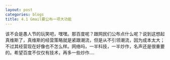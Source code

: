 ```yaml
---
layout: post
categories: blogs
title: 4.1 Gmail要公布一项大功能
---
```


该不会是愚人节的玩笑吧，嘿嘿。那百度呢？跟网民们公布点什么呢？说到这想起真维斯了，真维斯的经营策略就是紧跟潮流，但是从不引领潮流，因为成本太大； 不过其经营现在好像也不怎么样。网络吗，一半科技，一半炒作，名声还是很重要的。希望百度不仅仅有技术，再多一些炒作….
